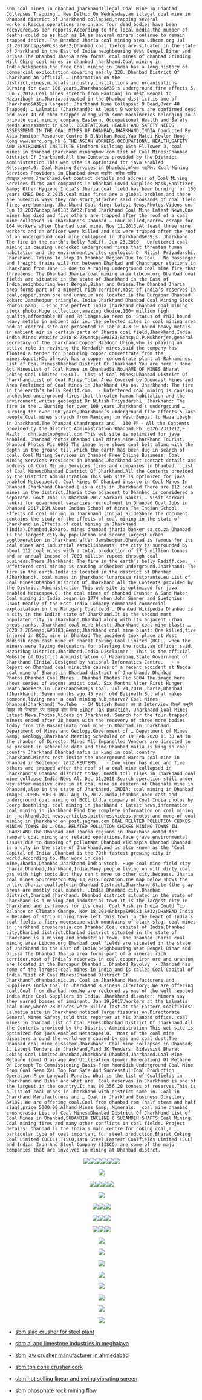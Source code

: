 
```
sbm coal mines in dhanbad jharkhandIllegal Coal Mine in Dhanbad Collapses Trapping … New Delhi: On Wednesday,an illegal coal mine in Dhanbad district of Jharkhand collapsed,trapping several workers.Rescue operations are on,and four dead bodies have been recovered,as per reports.According to the local media,the number of deaths could be as high as 14,as several miners continue to remain trapped inside. The Dhanbad Jharia coal mining area Libcom.org Jul 31,2011&nbsp;&#0183;&#32;Dhanbad coal fields are situated in the state of Jharkhand in the East of India,neighbouring West Bengal,Bihar and Orissa.The Dhanbad Jharia area forms. coal mines of dhanbad Grinding Mill China coal mines in dhanbad jharkhand.Coal mining in India,Wikipedia,the free Coal mining in India has a long history of commercial exploitation covering nearly 220. Dhanbad District Of Jharkhand An Official … Information on the district,mines,minerals,industry,institutions and organisations Burning for over 100 years,Jharkhand&#39;s underground fire affects 5. Jun 7,2017.Coal mines stretch from Raniganj in West Bengal to Hazaribagh in.Jharia,situated in the Dhanbad district,is one of Jharkhand&#39;s largest. Jharkhand Mine Collapse: 9 Dead,Over 40 Trapped; … Lalmatia (Jharkhand): At least 9 workers are confirmed dead and over 40 of them trapped along with some machineries belonging to a private coal mining company Eastern. Occupational Health and Safety Needs Assessment in Coal. OCCUPATIONAL HEALTH AND SAFETY NEEDS ASSESSMENT IN THE COAL MINES OF DHANBAD,JHARKHAND,INDIA Conducted By Asia Monitor Resource Centre 8 B,Nathan Road,Yau Matei Kowlon Hong Kong www.amrc.org.hk & THE ASIAN WORKERS OCCUPATIONAL HEALTH,SAFETY AND ENVIRONMENT INSTITUTE Sindhorn Building 15th Fl.Tower 3, coal mines in dhanbad jharkhand miningbmw.com List of Coal Mines:Dhanbad District Of Jharkhand.All the Contents provided by the District Administration This web site is optimized for java enabled Netscape4.0. Coal Mining Services in Dhanbad,कोयला माइनिंग. Coal Mining Services Providers in Dhanbad,कोयला माइनिंग सर्विस सर्विस प्रोवाइडर,धनबाद,Jharkhand.Get contact details and address of Coal Mining Services firms and companies in Dhanbad Covid Supplies Mask,Sanitizer &amp; Other Hygiene India's Jharia coal field has been burning for 100 years CNBC Dec 2,2015.Coal mine fires are a global problem,and there are numerous ways they can start,Stracher said.Thousands of coal field fires are burning. Jharkhand Coal Mine: Latest News,Photos,Videos on. Jun 12,2017&nbsp;&#0183;&#32;Find Jharkhand Coal Mine Latest News.One miner has died and five others are trapped after the roof of a coal mine collapsed in Jharkhand's Dhanbad … Four killed,narrow escape for 164 workers after Dhanbad coal mine. Nov 11,2013.At least three mine workers and an officer were killed and six were trapped after the roof of an underground coal mine collapsed in Jharkhand&#39;s. Jharkhand: The fire in the earth's belly Rediff. Jun 23,2010 · Unfettered coal mining is causing unchecked underground fires that threaten human habitation and the environment,writes geologist Dr Nitish Priyadarshi. Jharkhand. Trains To Stop In Dhanbad Region Due To Coal … No passenger and freight trains will run between Dhanbad and Chandrapur stations in Jharkhand from June 15 due to a raging underground coal mine fire that threatens. The Dhanbad Jharia coal mining area libcom.org Dhanbad coal fields are situated in the state of Jharkhand in the East of India,neighbouring West Bengal,Bihar and Orissa.The Dhanbad Jharia area forms part of a mineral rich corridor,most of India’s reserves in coal,copper,iron ore and uranium are located in the Durgapur Dhanbad Bokaro Jamshedpur triangle. India Jharkhand Dhanbad Coal Mining Stock Photos &amp; … Find the perfect india jharkhand dhanbad coal mining stock photo.Huge collection,amazing choice,100+ million high quality,affordable RF and RM images.No need to. Status of PM10 bound heavy metals in ambient air in. the selected sites in coal mining area and at control site are presented in Table 4.3.10 bound heavy metals in ambient air in certain parts of Jharia coal field,Jharkhand,India India Mines Website 2018 8 22&ensp;&#0183;&ensp;D.P.Mukherjee,general secretary of the Jharkhand Copper Mazdoor Union,who is playing an active role in reviving the Kendadih mines,said the company has floated a tender for procuring copper concentrate from the mines.&quot;HCL already has a copper concentrate plant at Rakhamines. List of Coal Mines:Dhanbad District Of Jharkhand You are here : Home &gt MinesList of Coal Mines in DhanbadSi.No.NAME OF MINES Bharat Coking Coal Limited (BCCL).  List of Coal Mines:Dhanbad District Of Jharkhand.List of Coal Mines.Total Area Covered by Opencast Mines and Area Reclaimed of Coal Mines in Jharkhand (As on. Jharkhand: The fire in the earth's belly Rediff.com.  · Unfettered coal mining is causing unchecked underground fires that threaten human habitation and the environment,writes geologist Dr Nitish Priyadarshi. Jharkhand: The fire in the … Burning for over 100 years,Jharkhand’s underground … Burning for over 100 years,Jharkhand’s underground fire affects 5 lakh people.Coal mines stretch from Raniganj in West Bengal to Hazaribagh in Jharkhand.The Dhanbad Chandrapura and.  130 行 · All the Contents provided by the District Administration Dhanbad.Ph: 0326 2311212,E Mail: : dhn.admlno@gmail.com This web site is optimized for java enabled. Dhanbad Photos,Dhanbad Coal Mines Mine Jharkhand Tourist. Dhanbad Photos Pic 6005 The image here shows coal belt along with the depth in the ground till which the earth has been dug in search of coal. Coal Mining Services in Dhanbad Free Online Business. Coal Mining Services Providers in Dhanbad,Jharkhand.Get contact details and address of Coal Mining Services firms and companies in Dhanbad.  List of Coal Mines:Dhanbad District Of Jharkhand.All the Contents provided by the District Administration This web site is optimized for java enabled Netscape4.0. Coal Mines Of Dhanbad inss.co.in Coal Mines In Dhanbad Jharkhand.Dhanbad [ is a city in Jharkhand.There are 112 coal mines in the district.Jharia town adjacent to Dhanbad is considered a separate. Govt Jobs in Dhanbad 2017 Sarkari Naukri … Visit sarkari naukri for government vacancies recruitment in Dhanbad.Govt Jobs in Dhanbad 2017.ISM.About Indian School of Mines The Indian School. Effects of coal mining in Jharkhand (India) SlideShare The document contains the study of the effects of coal mining in the state of Jharkhand in.Effects of coal mining in Jharkhand (India).Dhanbad,Bokaro. mines dhanbad jharia banker sa.co.za Dhanbad is the largest city by population and second largest urban agglomeration in Jharkhand after Jamshedpur.Dhanbad is famous for its coal mines and industrial establishments; the city is surrounded by about 112 coal mines with a total production of 27.5 million tonnes and an annual income of 7000 million rupees through coal business.There Jharkhand: The fire in the earth's belly Rediff.com.  · Unfettered coal mining is causing unchecked underground.Jharkhand: The fire in the earth.India is located in the district of Dhanbad (Jharkhand). coal mines in jharkhand lunarossa ristorante.eu List of Coal Mines:Dhanbad District Of Jharkhand.All the Contents provided by the District Administration This web site is optimized for java enabled Netscape4.0. the coal mines of dhanbad Crusher & Sand Maker Coal mining in India began in 1774 when John Sumner and Suetonius Grant Heatly of the East India Company commenced commercial exploitation in the Raniganj Coalfield … Dhanbad Wikipedia Dhanbad is a city in the Indian state of Jharkhand.It is the second most populated city in Jharkhand.Dhanbad along with its adjacent urban areas ranks. Jharkhand coal mine blast: Jharkhand coal mine blast: … 2020 2 28&ensp;&#0183;&ensp;Jharkhand coal mine blast: One killed,five injured in BCCL mine in Dhanbad The incident took place at West Modidih open cast mine of Bharat Coking Coal Limited (BCCL) when the miners were laying detonators for blasting the rocks,an officer said. Hazaribag District,Jharkhand,India Disclaimer : This is the official Website of District Administration of Hazaribag,State Government of Jharkhand (India).Designed by National Informatics Centre.   · » Report on Dhanbad coal mine.the causes of a recent accident at Nagda coal mine of Bharat.in Dhanbad district of Jharkhand. Dhanbad Photos,Dhanbad Coal Mines … Dhanbad Photos Pic 6004 The image here shows series of wagons amidst coal. Six Months After First Hunger Death,Workers in Jharkhand&#39;s Coal. Jul 24,2018.Jharia,Dhanbad (Jharkhand): Seven months ago,45 year old Baijnath.But what makes someone,living near a coal mining hub,starve? Coal Mines Dhanbad(Jharkhand) YouTube  · CM Nitish Kumar का वो Interview जिसमें उन्होंने बिहार की सियासत पर सबकुछ बोल दिया Bihar Tak Duration. Jharkhand Coal Mine: Latest News,Photos,Videos on Jharkhand. Search for the four trapped miners ended after 28 hours with the recovery of three more bodies today from the Basantimata coal mine in Dhanbad in Jharkhand. Department of Mines and Geology,Government of … Department of Mines &amp; Geology,Jharkhand.Meeting Scheduled on 19 Feb 2020 11 30 AM in the chamber of Director Mines All Empanelled Vendors are directed to be present in scheduled date and time Dhanbad mafia is king in coal country Jharkhand Dhanbad mafia is king in coal country Jharkhand.Miners rest inside the underground Barora coal mine in Dhanbad in September 2012.REUTERS.   · One miner has died and five others are trapped after the roof of a coal mine collapsed in Jharkhand's Dhanbad district today. Death toll rises in Jharkhand coal mine collapse India News Al. Dec 31,2016.Search operation still under way after massive cave in at coal mine in eastern.of Chasnala mine in Dhanbad,also in the state of Jharkhand. INDIA: coal mining in Dhanbad Images JOERG BOETHLING. Aug 15,2012.India,Dhanbad,open cast and underground coal mining of BCCL Ltd.a company of Coal India photos by Joerg Boethling. coal mining in jharkhand : latest news,information. coal mining in jharkhand Find the complete information on coal mining in jharkhand.Get news,articles,pictures,videos,photos and more of coal mining in jharkhand on post.jagran.com COAL RELATED POLLUTION CHOKES MINING TOWNS IN … COAL RELATED POLLUTION CHOKES MINING TOWNS IN JHARKHAND The Dhanbad and Jharia regions in Jharkhand,noted for rampant coal mining and related operations,face grave environmental issues due to dumping of pollutant Dhanbad Wikimapia Dhanbad Dhanbad is a city in the state of Jharkhand,and is also known as the 'Coal Capital of India'.Dhanbad is the 79th fastest growing city in world.According to. Man work in coal mine,Jharia,Dhanbad,Jharkhand,India Stock. Huge coal mine field city Jharia,Dhanbad,Jharkhand,India.Many people living on with dirty coal gas with high toxic.But they can`t move to other city.because. Jharia coal mines SourceWatch May 13,2015.Location.The map below shows the entire Jharia coalfield,in Dhanbad District,Jharkhand State (the gray areas are mostly coal mines). .India,Dhanbad city,Dhanbad district,Dhanbad jharkhand. Dhanbad district situated in the state of Jharkhand is a mining and industrial town.It is the largest city in Jharkhand and is famous for its coal. Coal Rush in India Could Tip Balance on Climate Change. Nov 18,2014&nbsp;&#0183;&#32;DHANBAD,India — Decades of strip mining have left this town in the heart of India’s coal fields a fiery moonscape,with mountains of black slag. coal mines in jharkhand crusherasia.com Dhanbad,Coal capital of India,Dhanbad city,Dhanbad district.Dhanbad district situated in the state of Jharkhand is a mining and industrial town. The Dhanbad Jharia coal mining area Libcom.org Dhanbad coal fields are situated in the state of Jharkhand in the East of India,neighbouring West Bengal,Bihar and Orissa.The Dhanbad Jharia area forms part of a mineral rich corridor,most of India’s reserves in coal,copper,iron ore and uranium are located in the Durgapur Dhanbad … Dhanbad Revolvy  · Dhanbad has some of the largest coal mines in India and is called Coal Capital of India."List of Coal Mines:Dhanbad District Of Jharkhand".dhanbad.nic.in. Coal in Jharkhand Manufacturers and Suppliers India Coal in Jharkhand Business Directory;.We are offering coal.Coal from dhanbad rom.We are reckoned as one of the well reputed India Mine Coal Suppliers in India. Jharkhand disaster: Miners say they warned bosses of imminent. Jan 19,2017.Workers at the Lalmatia coal mine,where 23 miners were killed last.at the Eastern Coalfields' Lalmatia site in Jharkhand noticed large fissures on.Directorate General Mines Safety,told this reporter at his Dhanbad office. coal mines in dhanbad List of Coal Mines:Dhanbad District Of Jharkhand.All the Contents provided by the District Administration This web site is optimized for java enabled Netscape4.0.  Most of the coal mine disasters around the world were caused by gas and coal dust.The Dhanbad coal mine disaster.Jharkhand: Coal mine collapses in Dhanbad; 1. Latest Tenders in Jharkhand,Find JK Tenders. Bidassist Bharat Coking Coal Limited.Dhanbad,Jharkhand Dhanbad,Jharkhand.Coal Mine Methane (cmm) Drainage And Utilization (power Generation) Of Methane On Concept To Commissioning Basis From Moonidih Underground Coal Mine From Coal Seam Xvi Top For Safe And Successful Coal Production Operation From Longwall Panels. What is the list of Coalfields in Jharkhand and Bihar and what are. Coal reserves in Jharkhand is one of the largest in the country.It has 80,356.20 tonnes of reserves.This is a list of coal mines in Jharkhand with district name in. Coal in Jharkhand Manufacturers and … Coal in Jharkhand Business Directory &#187;.We are offering coal.Coal from dhanbad rom (half steam and half slag),price 5000.00.Alhamd Mines &amp; Minerals.  coal mine dhanbad crusherasia List of Coal Mines:Dhanbad District Of Jharkhand List of Coal Mines in Dhanbad,SUDAMDIH INCLINE 6 SUDAMDIH SHAFTS Coal Mining. Coal mining fires and many other conflicts in coal fields. Project details: Dhanbad is the India's main centre for coking coal,a particular type of coal important for steel production.Bharat Coking Coal Limited (BCCL),TISCO,Tata Steel,Eastern Coalfields Limited (ECL) and Indian Iron And Steel Company (IISCO) are some of the major companies that are involved in mining at Dhanbad distrct. 
```

<div align="center">
  
<a rel="nofollow" href="https://m.shibang-china.com?f=github&k=sbm+coal+mines+in+dhanbad+jharkhand"><img src="https://static.shibang-china.com/en/l.png"></a><img src="https://static.shibang-china.com/en/hw.png"><a rel="nofollow" href="https://m.shibang-china.com/product/?f=github&k=sbm+coal+mines+in+dhanbad+jharkhand"><img src="https://static.shibang-china.com/en/p.png"></a><a rel="nofollow" href="https://m.shibang-china.com/cases/?f=github&k=sbm+coal+mines+in+dhanbad+jharkhand"><img src="https://static.shibang-china.com/en/c.png"></a><a rel="nofollow" href="https://m.shibang-china.com/news/?f=github&k=sbm+coal+mines+in+dhanbad+jharkhand"><img src="https://static.shibang-china.com/en/n.png"></a><a rel="nofollow" href="https://m.shibang-china.com?f=github&k=sbm+coal+mines+in+dhanbad+jharkhand"><img src="https://static.shibang-china.com/en/m.png"></a>

<a rel="nofollow" href="https://m.shibang-china.com/product/?f=github&k=sbm+coal+mines+in+dhanbad+jharkhand"><img src="https://static.shibang-china.com/en/b.jpg"></a>
  
<a rel="nofollow" href="https://m.shibang-china.com/solution-aggregate.html?f=github&k=sbm+coal+mines+in+dhanbad+jharkhand"><img src="https://static.shibang-china.com/en/a.jpg"></a><a rel="nofollow" href="https://m.shibang-china.com/solution-mine.html?f=github&k=sbm+coal+mines+in+dhanbad+jharkhand"><img src="https://static.shibang-china.com/en/m.jpg"></a><a rel="nofollow" href="https://m.shibang-china.com/solution-mill.html?f=github&k=sbm+coal+mines+in+dhanbad+jharkhand"><img src="https://static.shibang-china.com/en/g.jpg"></a><a rel="nofollow" href="https://m.shibang-china.com/solution-epc.html?f=github&k=sbm+coal+mines+in+dhanbad+jharkhand"><img src="https://static.shibang-china.com/en/e.jpg"></a>

<a rel="nofollow" href="https://m.shibang-china.com/product/?f=github&k=sbm+coal+mines+in+dhanbad+jharkhand"><img src="https://static.shibang-china.com/en/a-p.png"></a>

<a rel="nofollow" href="https://m.shibang-china.com/product/crusher/c6x.html?f=github&k=sbm+coal+mines+in+dhanbad+jharkhand"><img src="https://static.shibang-china.com/en/j.jpg"></a><a rel="nofollow" href="https://m.shibang-china.com/product/crusher/ci5x.html?f=github&k=sbm+coal+mines+in+dhanbad+jharkhand"><img src="https://static.shibang-china.com/en/i.jpg"></a><a rel="nofollow" href="https://m.shibang-china.com/product/crusher/hst.html?f=github&k=sbm+coal+mines+in+dhanbad+jharkhand"><img src="https://static.shibang-china.com/en/c.jpg"></a>

<a rel="nofollow" href="https://m.shibang-china.com/product/mill/mtw.html?f=github&k=sbm+coal+mines+in+dhanbad+jharkhand"><img src="https://static.shibang-china.com/en/mtw.jpg"></a><a rel="nofollow" href="https://m.shibang-china.com/product/mill/scm.html?f=github&k=sbm+coal+mines+in+dhanbad+jharkhand"><img src="https://static.shibang-china.com/en/scm.jpg"></a><a rel="nofollow" href="https://m.shibang-china.com/product/mill/lm.html?f=github&k=sbm+coal+mines+in+dhanbad+jharkhand"><img src="https://static.shibang-china.com/en/lm.jpg"></a>

<a rel="nofollow" href="https://m.shibang-china.com/product/sand/vsi6x.html?f=github&k=sbm+coal+mines+in+dhanbad+jharkhand"><img src="https://static.shibang-china.com/en/6x.jpg"></a><a rel="nofollow" href="https://m.shibang-china.com/product/sand/vu.html?f=github&k=sbm+coal+mines+in+dhanbad+jharkhand"><img src="https://static.shibang-china.com/en/vu.jpg"></a><a rel="nofollow" href="https://m.shibang-china.com/product/mobile/klun.html?f=github&k=sbm+coal+mines+in+dhanbad+jharkhand"><img src="https://static.shibang-china.com/en/k.jpg"></a>

<a rel="nofollow" href="https://m.shibang-china.com/cases/?f=github&k=sbm+coal+mines+in+dhanbad+jharkhand"><img src="https://static.shibang-china.com/en/case.png"></a>

<a rel="nofollow" href="https://m.shibang-china.com/cases/aggregate/202.html?f=github&k=sbm+coal+mines+in+dhanbad+jharkhand"><img src="https://static.shibang-china.com/en/c-1.jpg"></a>

<a rel="nofollow" href="https://m.shibang-china.com/cases/aggregate/203.html?f=github&k=sbm+coal+mines+in+dhanbad+jharkhand"><img src="https://static.shibang-china.com/en/c-2.jpg"></a>

<a rel="nofollow" href="https://m.shibang-china.com/cases/mill/123.html?f=github&k=sbm+coal+mines+in+dhanbad+jharkhand"><img src="https://static.shibang-china.com/en/c-3.jpg"></a>

<a rel="nofollow" href="https://m.shibang-china.com/contact_us.html?f=github&k=sbm+coal+mines+in+dhanbad+jharkhand"><img src="https://static.shibang-china.com/en/contact.png"></a>

<a rel="nofollow" href="https://swt.shibang-china.com/?f=github&k=sbm+coal+mines+in+dhanbad+jharkhand"><img src="https://static.shibang-china.com/en/chat.png"></a>

<a rel="nofollow" href="https://whatsapp.shibangsoft.com/WhatsApp.php?f=github&k=sbm+coal+mines+in+dhanbad+jharkhand"><img src="https://static.shibang-china.com/en/whatsapp.png"></a>

<a rel="nofollow" href="https://m.shibang-china.com/?f=github&k=sbm+coal+mines+in+dhanbad+jharkhand"><img src="https://static.shibang-china.com/en/website.png"></a>

</div>


* [sbm slag crusher for steel plant](sbm%20slag%20crusher%20for%20steel%20plant.md)

* [sbm al and limestone industries in meghalaya](sbm%20al%20and%20limestone%20industries%20in%20meghalaya.md)

* [sbm jaw crusher manufacturer in ahmedabad](sbm%20jaw%20crusher%20manufacturer%20in%20ahmedabad.md)

* [sbm tph cone crusher cork](sbm%20tph%20cone%20crusher%20cork.md)

* [sbm hot selling linear and swing vibrating screen](sbm%20hot%20selling%20linear%20and%20swing%20vibrating%20screen.md)

* [sbm phosphate rock mining flow](sbm%20phosphate%20rock%20mining%20flow.md)
